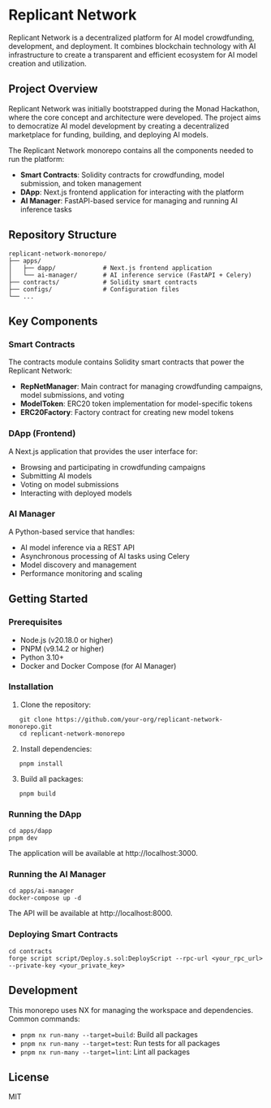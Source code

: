 # Replicant Network

Replicant Network is a decentralized platform for AI model crowdfunding, development, and deployment. It combines blockchain technology with AI infrastructure to create a transparent and efficient ecosystem for AI model creation and utilization.

## Project Overview

Replicant Network was initially bootstrapped during the Monad Hackathon, where the core concept and architecture were developed. The project aims to democratize AI model development by creating a decentralized marketplace for funding, building, and deploying AI models.

The Replicant Network monorepo contains all the components needed to run the platform:

* **Smart Contracts**: Solidity contracts for crowdfunding, model submission, and token management
* **DApp**: Next.js frontend application for interacting with the platform
* **AI Manager**: FastAPI-based service for managing and running AI inference tasks

## Repository Structure

```
replicant-network-monorepo/
├── apps/
│   ├── dapp/             # Next.js frontend application
│   └── ai-manager/       # AI inference service (FastAPI + Celery)
├── contracts/            # Solidity smart contracts
├── configs/              # Configuration files
└── ...
```

## Key Components

### Smart Contracts

The contracts module contains Solidity smart contracts that power the Replicant Network:

* **RepNetManager**: Main contract for managing crowdfunding campaigns, model submissions, and voting
* **ModelToken**: ERC20 token implementation for model-specific tokens
* **ERC20Factory**: Factory contract for creating new model tokens

### DApp (Frontend)

A Next.js application that provides the user interface for:

* Browsing and participating in crowdfunding campaigns
* Submitting AI models
* Voting on model submissions
* Interacting with deployed models

### AI Manager

A Python-based service that handles:

* AI model inference via a REST API
* Asynchronous processing of AI tasks using Celery
* Model discovery and management
* Performance monitoring and scaling

## Getting Started

### Prerequisites

* Node.js (v20.18.0 or higher)
* PNPM (v9.14.2 or higher)
* Python 3.10+
* Docker and Docker Compose (for AI Manager)

### Installation

1. Clone the repository:
   

```
   git clone https://github.com/your-org/replicant-network-monorepo.git
   cd replicant-network-monorepo
   ```

2. Install dependencies:
   

```
   pnpm install
   ```

3. Build all packages:
   

```
   pnpm build
   ```

### Running the DApp

```
cd apps/dapp
pnpm dev
```

The application will be available at http://localhost:3000.

### Running the AI Manager

```
cd apps/ai-manager
docker-compose up -d
```

The API will be available at http://localhost:8000.

### Deploying Smart Contracts

```
cd contracts
forge script script/Deploy.s.sol:DeployScript --rpc-url <your_rpc_url> --private-key <your_private_key>
```

## Development

This monorepo uses NX for managing the workspace and dependencies. Common commands:

* `pnpm nx run-many --target=build`: Build all packages
* `pnpm nx run-many --target=test`: Run tests for all packages
* `pnpm nx run-many --target=lint`: Lint all packages

## License

MIT
